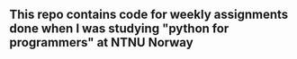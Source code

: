 ## This repo contains code for weekly assignments done when I was studying "python for programmers" at NTNU Norway
